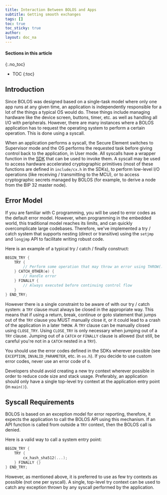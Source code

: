 ```yaml
---
title: Interaction Between BOLOS and Apps
subtitle: Getting smooth exchanges
tags: []
toc: true
toc_sticky: true
author:
layout: doc_na
---
```


#### Sections in this article
{:.no_toc}
* TOC
{:toc}

## Introduction

Since BOLOS was designed based on a single-task model where only one app runs at any given time, an application is independently responsible for a lot of the things a typical OS would do. These things include managing hardware like the device screen, buttons, timer, etc. as well as handling all I/O with peripherals. However, there are many instances where a BOLOS application has to request the operating system to perform a certain operation. This is done using a syscall.

When an application performs a syscall, the Secure Element switches to Supervisor mode and the OS performs the requested task before giving control back to the application, in User mode. All syscalls have a wrapper function in the [SDK](http://localhost:4000/unos/docs/NA/u_setup/#setting-up-the-sdk) that can be used to invoke them. A syscall may be used to access hardware accelerated cryptographic primitives (most of these functions are defined in `include/cx.h` in the SDKs), to perform low-level I/O operations (like receiving / transmitting to the MCU), or to access cryptographic secrets managed by BOLOS (for example, to derive a node from the BIP 32 master node).

## Error Model

If you are familiar with C programming, you will be used to error codes as the default error model. However, when programming in the embedded world, this traditional model reaches its limits, and can quickly overcomplicate large codebases. Therefore, we've implemented a try / catch system that supports nesting (direct or transitive) using the `setjmp` and `longjmp` API to facilitate writing robust code.

Here is an example of a typical try / catch / finally construct:

``` c
BEGIN_TRY {
    TRY {
        // Perform some operation that may throw an error using THROW(...)
    } CATCH_OTHER(e) {
        // Handle error
    } FINALLY {
        // Always executed before continuing control flow
    }
} END_TRY;
```

However there is a single constraint to be aware of with our try / catch system: a `TRY` clause must always be closed in the appropriate way. This means that if using a return, break, continue or goto statement that jumps out of the `TRY` clause you MUST manually close it, or it could lead to a crash of the application in a later `THROW`. A `TRY` clause can be manually closed using `CLOSE_TRY`. Using `CLOSE_TRY` is only necessary when jumping out of a `TRY` clause. Jumping out of a `CATCH` or `FINALLY` clause is allowed (but still, be careful you're not in a `CATCH` nested in a `TRY`).

You should use the error codes defined in the SDKs wherever possible (see `EXCEPTION`, `INVALID_PARAMETER`, etc. in `os.h`). If you decide to use custom error codes, never use an error code of `0`.

Developers should avoid creating a new try context wherever possible in order to reduce code size and stack usage. Preferably, an application should only have a single top-level try context at the application entry point (in `main()`).

## Syscall Requirements

BOLOS is based on an exception model for error reporting, therefore, it expects the application to call the BOLOS API using this mechanism. If an API function is called from outside a `TRY` context, then the BOLOS call is denied.

Here is a valid way to call a system entry point:

``` c
BEGIN_TRY {
    TRY {
        cx_hash_sha512(...);
    } FINALLY {}
} END_TRY;
```

However, as mentioned above, it is preferred to use as few try contexts as possible (not one per syscall). A single, top-level try context can be used to catch any exception thrown by any syscall performed by the application.

